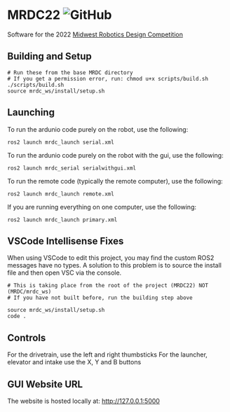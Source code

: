 # MRDC22 ![GitHub](https://img.shields.io/github/license/SoonerRobotics/MRDC22?color=%23841617&style=flat-square)

Software for the 2022 [Midwest Robotics Design Competition](https://mrdc.ec.illinois.edu/)

<!-- ## Stack
 - [ROS2 Foxy](https://docs.ros.org/en/foxy/index.html)
 - Ubuntu 20.04 -->

## Building and Setup

```shell
# Run these from the base MRDC directory
# If you get a permission error, run: chmod u+x scripts/build.sh
./scripts/build.sh
source mrdc_ws/install/setup.sh
```

## Launching

To run the ardunio code purely on the robot, use the following:
```shell
ros2 launch mrdc_launch serial.xml
```

To run the ardunio code purely on the robot with the gui, use the following:
```shell
ros2 launch mrdc_serial serialwithgui.xml
```

To run the remote code (typically the remote computer), use the following:
```shell
ros2 launch mrdc_launch remote.xml
```

If you are running everything on one computer, use the following:
```shell
ros2 launch mrdc_launch primary.xml
```

## VSCode Intellisense Fixes

When using VSCode to edit this project, you may find the custom ROS2 messages have no types. A solution to this problem is to source the install file and then open VSC via the console.

```shell
# This is taking place from the root of the project (MRDC22) NOT (MRDC/mrdc_ws)
# If you have not built before, run the building step above

source mrdc_ws/install/setup.sh
code .
```

## Controls

For the drivetrain, use the left and right thumbsticks
For the launcher, elevator and intake use the X, Y and B buttons

## GUI Website URL
The website is hosted locally at: http://127.0.0.1:5000